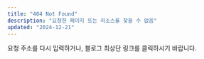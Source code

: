 ```yaml
---
title: "404 Not Found"
description: "요청한 페이지 또는 리소스를 찾을 수 없음"
updated: "2024-12-21"
---
```


요청 주소를 다시 입력하거나, 블로그 최상단 링크를 클릭하시기 바랍니다.